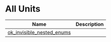 # All Units


| Name | Description |
|---|---|
| [ok_invisible_nested_enums](ok_invisible_nested_enums.md) |   |

